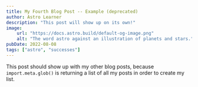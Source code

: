 ```yaml
---
title: My Fourth Blog Post -- Example (deprecated)
author: Astro Learner
description: "This post will show up on its own!"
image:
    url: "https://docs.astro.build/default-og-image.png"
    alt: "The word astro against an illustration of planets and stars."
pubDate: 2022-08-08
tags: ["astro", "successes"]
---
```

This post should show up with my other blog posts, because `import.meta.glob()` is returning a list of all my posts in order to create my list.